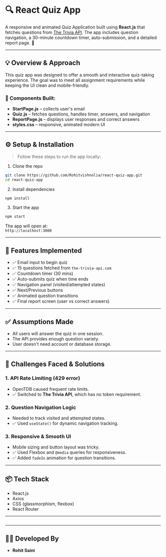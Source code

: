 # 🔍 React Quiz App 

A responsive and animated Quiz Application built using **React.js** that fetches questions from [The Trivia API](https://the-trivia-api.com). The app includes question navigation, a 30-minute countdown timer, auto-submission, and a detailed report page. 🎯

---

## 💡 Overview & Approach

This quiz app was designed to offer a smooth and interactive quiz-taking experience. The goal was to meet all assignment requirements while keeping the UI clean and mobile-friendly.

### 🔧 Components Built:

- **StartPage.js** – collects user's email
- **Quiz.js** – fetches questions, handles timer, answers, and navigation
- **ReportPage.js** – displays user responses and correct answers
- **styles.css** – responsive, animated modern UI

---

## ⚙️ Setup & Installation

> Follow these steps to run the app locally:

1. Clone the repo

```bash
git clone https://github.com/Rohitvishnolia/react-quiz-app.git
cd react-quiz-app
```

2. Install dependencies

```bash
npm install
```

3. Start the app

```bash
npm start
```

The app will open at:\
`http://localhost:3000`

---

## 🧪 Features Implemented

- ✅ Email input to begin quiz
- ✅ 15 questions fetched from `the-trivia-api.com`
- ✅ Countdown timer (30 mins)
- ✅ Auto-submits quiz when time ends
- ✅ Navigation panel (visited/attempted states)
- ✅ Next/Previous buttons
- ✅ Animated question transitions
- ✅ Final report screen (user vs correct answers)

---

## ✅ Assumptions Made

- All users will answer the quiz in one session.
- The API provides enough question variety.
- User doesn't need account or database storage.

---

## 🚧 Challenges Faced & Solutions

### 1. **API Rate Limiting (429 error)**

- OpenTDB caused frequent rate limits.
- ✅ Switched to **The Trivia API**, which has no token requirement.

### 2. **Question Navigation Logic**

- Needed to track visited and attempted states.
- ✅ Used `useState()` for dynamic navigation tracking.

### 3. **Responsive & Smooth UI**

- Mobile sizing and button layout was tricky.
- ✅ Used Flexbox and `@media` queries for responsiveness.
- ✅ Added `fadeIn` animation for question transitions.

---

## 📦 Tech Stack

- React.js
- Axios
- CSS (glassmorphism, flexbox)
- React Router

---

##

---

## 👨‍💼 Developed By

- **Rohit Saini**



